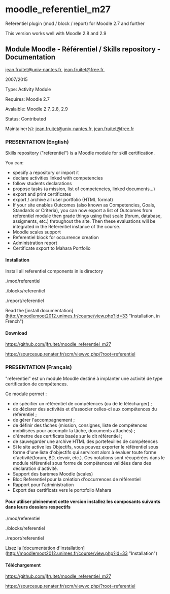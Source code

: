 moodle_referentiel_m27
======================

Referentiel plugin (mod / block / report) for Moodle 2.7 and further

This version works well with Moodle 2.8 and 2.9

## Module Moodle - Référentiel / Skills repository - Documentation

jean.fruitet@univ-nantes.fr, jean.fruitet@free.fr, 

2007/2015

Type: Activity Module

Requires: Moodle 2.7

Avalaible: Moodle 2.7, 2.8, 2.9

Status: Contributed

Maintainer(s): jean.fruitet@univ-nantes.fr, jean.fruitet@free.fr

### PRESENTATION (English)

Skills repository ("referentiel") is a Moodle module for skill certification.

You can:

* specify a repository or import it
* declare activities linked with competencies
* follow students declarations
* propose tasks (a mission, list of competencies, linked documents...)
* export and print certificates
* export / archive all user portfolio (HTML format)
* If your site enables Outcomes (also known as Competencies, Goals, Standards or Criteria), you can now export a list of Outcomes from referentiel module then grade things using
that scale (forum, database, assigments, etc.) throughout the site. Then these evaluations will be integrated in the Referentiel instance of the course.
* Moodle scales support
* Referentiel block for occurrence creation 
* Administration report
* Certificate sxport to Mahara Portfolio


#### Installation

Install all referentiel components in is directory

./mod/referentiel

./blocks/referentiel

./report/referentiel

Read the [install documentation] (http://moodlemoot2012.unimes.fr/course/view.php?id=33 "Installation, in French")

#### Download

https://github.com/jfruitet/moodle_referentiel_m27

https://sourcesup.renater.fr/scm/viewvc.php/?root=referentiel

### PRESENTATION (Français)

"referentiel" est un module Moodle destiné à implanter une activité de type certification
de compétences.

Ce module permet :

* de spécifier un référentiel de compétences (ou de le télécharger) ;
* de déclarer des activités et d'associer celles-ci aux compétences du référentiel ;
* de gérer l'accompagnement ;
* de définir des tâches (mission, consignes, liste de compétences mobilisées pour accomplir la tâche, documents attachés) ;
* d'émettre des certificats basés sur le dit référentiel ;
* de sauvegarder une archive HTML des portefeuilles de compétences
* Si le site active les Objectifs, vous pouvez exporter le référentiel sous forme d'une
liste d'objectifs qui serviront alors à évaluer toute forme d'activité(forum, BD, devoir, etc.).
Ces notations sont récupérées dans le module référentiel sous forme de compétences validées dans des déclaration d'activité.
* Support des barèmes Moodle (scales)
* Bloc Referentiel pour la création d'occurrences de référentiel 
* Rapport pour l'administration
* Export des certificats vers le portofolio Mahara


#### Pour utiliser pleinement cette version installez les composants suivants dans leurs dossiers respectifs

./mod/referentiel

./blocks/referentiel

./report/referentiel

Lisez la [documentation d'installation] (http://moodlemoot2012.unimes.fr/course/view.php?id=33 "Installation")

#### Téléchargement

https://github.com/jfruitet/moodle_referentiel_m27

https://sourcesup.renater.fr/scm/viewvc.php/?root=referentiel